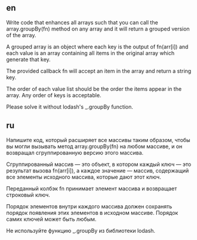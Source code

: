 ## en

Write code that enhances all arrays such that you can call the array.groupBy(fn) method on any array and it will return a grouped version of the array.

A grouped array is an object where each key is the output of fn(arr[i]) and each value is an array containing all items in the original array which generate that key.

The provided callback fn will accept an item in the array and return a string key.

The order of each value list should be the order the items appear in the array. Any order of keys is acceptable.

Please solve it without lodash's _.groupBy function.

## ru

Напишите код, который расширяет все массивы таким образом, чтобы вы могли вызывать метод array.groupBy(fn) на любом массиве, и он возвращал сгруппированную версию этого массива.

Сгруппированный массив — это объект, в котором каждый ключ — это результат вызова fn(arr[i]), а каждое значение — массив, содержащий все элементы исходного массива, которые дают этот ключ.

Переданный колбэк fn принимает элемент массива и возвращает строковый ключ.

Порядок элементов внутри каждого массива должен сохранять порядок появления этих элементов в исходном массиве. Порядок самих ключей может быть любым.

Не используйте функцию _.groupBy из библиотеки lodash.